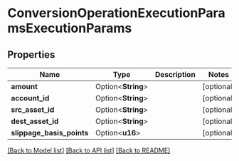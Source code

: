 # ConversionOperationExecutionParamsExecutionParams

## Properties

Name | Type | Description | Notes
------------ | ------------- | ------------- | -------------
**amount** | Option<**String**> |  | [optional]
**account_id** | Option<**String**> |  | [optional]
**src_asset_id** | Option<**String**> |  | [optional]
**dest_asset_id** | Option<**String**> |  | [optional]
**slippage_basis_points** | Option<**u16**> |  | [optional]

[[Back to Model list]](../README.md#documentation-for-models) [[Back to API list]](../README.md#documentation-for-api-endpoints) [[Back to README]](../README.md)


